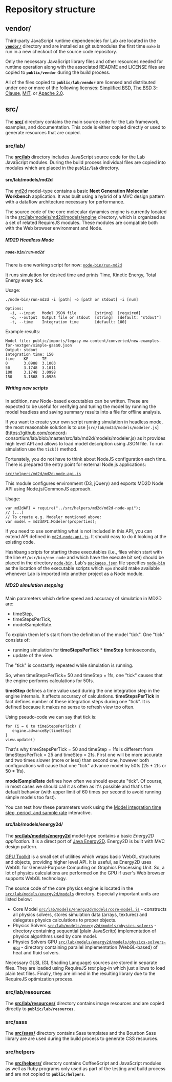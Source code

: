 # Repository structure

## vendor/

Third-party JavaScript runtime dependencies for Lab are located in the
**[`vendor/`](https://github.com/concord-consortium/lab/tree/master/vendor)**
directory and are installed as git submodules
the first time `make` is run in a new checkout of the source code repository.

Only the necessary JavaScript library files and other resources needed for runtime operation along
with the associated README and LICENSE files are copied to **`public/vendor`** during
the build process.

All of the files copied to **`public/lab/vendor`** are licensed and distributed under
one or more of the following licenses:
[Simplified BSD](http://www.opensource.org/licenses/BSD-2-Clause),
[The BSD 3-Clause](http://www.opensource.org/licenses/BSD-3-Clause),
[MIT](http://www.opensource.org/licenses/MIT), or
[Apache 2.0](http://www.opensource.org/licenses/Apache-2.0).

## src/

The **[src/](https://github.com/concord-consortium/lab/tree/master/src)** directory
contains the main source code for the Lab framework, examples, and documentation. This
code is either copied directly or used to generate resources  that are copied.

### src/lab/

The **[src/lab](https://github.com/concord-consortium/lab/tree/master/src/lab)**
directory includes JavaScript source code for the Lab JavaScript modules.
During the build process individual files are copied into modules which are placed in
the **`public/lab`** directory.

#### src/lab/models/md2d

The [md2d](https://github.com/concord-consortium/lab/tree/master/src/lab/models/md2d) model-type contains a basic
**Next Generation Molecular Workbench** application. It was built using a hybrid of a MVC design pattern
with a dataflow architecture necessary for performance.

The source code of the core molecular dynamics engine is currently located in the
[src/lab/models/md2d/models/engine](https://github.com/concord-consortium/lab/tree/master/src/lab/models/md2d/models/engine)
directory, which is organized as a set of related RequireJS modules. These modules are compatible
both with the Web browser environment and Node.

##### MD2D Headless Mode

##### [`node-bin/run-md2d`](https://github.com/concord-consortium/lab/blob/master/node-bin/run-md2d)

There is one working script for now:
[`node-bin/run-md2d`](https://github.com/concord-consortium/lab/blob/master/node-bin/run-md2d)

It runs simulation for desired time and prints Time, Kinetic Energy, Total Energy every tick.

Usage:

    ./node-bin/run-md2d -i [path] -o [path or stdout] -i [num]

    Options:
      -i, --input   Model JSON file        [string]  [required]
      -o, --output  Output file or stdout  [string]  [default: "stdout"]
      -t, --time    Integration time       [default: 100]

Example results:

    Model file: public/imports/legacy-mw-content/converted/new-examples-for-nextgen/simple-gas$0.json
    Output: stdout
    Integration time: 150
    time    KE      TE
    0       3.0988  3.1003
    50      3.1748  3.1011
    100     3.1748  3.0998
    150     3.1868  3.0986

##### Writing new scripts

In addition, new Node-based executables can be written. These are expected to be useful for verifying and tuning the model by running the model headless and saving summary results into a file for offline analysis.

If you want to create your own script running simulation in headless mode, the most reasonable solution is to use [`src/lab/md2d/models/modeler.js`](https://github.com/concord-
consortium/lab/blob/master/src/lab/md2d/models/modeler.js) as it provides high level API and
allows to load model description using JSON file. To run simulation use the `tick()` method.

Fortunately, you do not have to think about NodeJS configuration each time. There is prepared the entry point for external Node.js applications:

[`src/helpers/md2d/md2d-node-api.js`](https://github.com/concord-consortium/lab/blob/master/src/helpers/md2d/md2d-node-api.js)

This module configures environment (D3, jQuery) and exports MD2D Node API using Node.js/CommonJS approach.

Usage:

    var md2dAPI = require("../src/helpers/md2d/md2d-node-api");
    // (...)
    // To create e.g. Modeler mentioned above:
    var model = md2dAPI.Modeler(properties);

If you need to use something what is not included in this API, you can extend API defined in 
[`md2d-node-api.js`](https://github.com/concord-consortium/lab/blob/master/src/helpers/md2d/md2d-node-api.js). It should easy to do it looking at the existing code.

Hashbang scripts for starting these executables (i.e., files which start with the line
`#!/usr/bin/env node` and which have the execute bit set) should be placed in the directory
[`node-bin`](https://github.com/concord-consortium/lab/tree/master/node-bin). Lab's
[`packages.json`](https://github.com/concord-consortium/lab/blob/master/package.json) file
specifies [`node-bin`](https://github.com/concord-consortium/lab/tree/master/node-bin) as the
location of the executable scripts which `npm` should make available whenever Lab is imported into
another project as a Node module.

##### MD2D simulation stepping

Main parameters which define speed and accuracy of simulation in MD2D are:

- timeStep,
- timeStepsPerTick,
- modelSampleRate.

To explain them let's start from the definition of the model "tick". One "tick" consists of:

- running simulation for **timeStepsPerTick** * **timeStep** femtoseconds,
- update of the view.

The "tick" is constantly repeated while simulation is running.

So, when timeStepsPerTick= 50 and timeStep = 1fs, one "tick" causes that the engine performs calculations for 50fs.

**timeStep** defines a time value used during the one integration step in the engine internals. It affects accuracy of calculations.
**timeStepsPerTick** in fact defines number of these integration steps during one "tick". It is defined because it makes no sense to refresh view too often.

Using pseudo-code we can say that tick is:

    for (i = 0 to timeStepsPerTick) {
       engine.advanceBy(timeStep)
    }
    view.update()

That's why timeStepsPerTick = 50 and timeStep = 1fs is different from timeStepsPerTick = 25 and timeStep = 2fs.
First one will be more accurate and two times slower (more or less) than second one, however both configurations will cause that one "tick" advance model by 50fs (25 * 2fs or 50 * 1fs).

**modelSampleRate** defines how often we should execute "tick". Of course, in most cases we should call it as often as it's possible and that's the default behavior (with upper limit of 60 times per second to avoid running simple models too fast).

You can test how these parameters work using the
[Model integration time step, period, and sample rate](interactives.html#interactives/basic-examples/sample-rate-and-refresh-rate.json)
interactive.

#### src/lab/models/energy2d/

The **[src/lab/models/energy2d](https://github.com/concord-consortium/lab/tree/master/src/lab/models/energy2d)** model-type contains
a basic **Energy2D* application*. It is a direct port of [Java Energy2D](http://energy.concord.org/energy2d/).
Energy2D is built with MVC design pattern.

[GPU Toolkit](https://github.com/concord-consortium/lab/tree/master/src/lab/models/energy2d/gpu) is a small set of utilities which wraps basic WebGL structures and objects, providing
higher level API. It is useful, as Energy2D uses WebGL for General-Purpose Computing on
Graphics Processing Unit. So, a lot of physics calculations are performed on the GPU if user's Web
browser supports WebGL technology.

The source code of the core physics engine is located in the [`src/lab/models/energy2d/models`](https://github.com/concord-consortium/lab/tree/master/src/lab/models/energy2d/models) directory.
Especially important units are listed below:

- Core Model [`src/lab/models/energy2d/models/core-model.js`](https://github.com/concord-consortium/lab/blob/master/src/lab/models/energy2d/models/core-model.js) - constructs all physics solvers,
stores simulation data (arrays, textures) and delegates physics calculations to proper objects.
- Physics Solvers [`src/lab/models/energy2d/models/physics-solvers`](https://github.com/concord-consortium/lab/tree/master/src/lab/models/energy2d/models/physics-solvers) - directory containing sequential
(plain JavaScritp) implementation of physics algorithms used by core model.
- Physics Solvers GPU [`src/lab/models/energy2d/models/physics-solvers-gpu`](https://github.com/concord-consortium/lab/tree/master/src/lab/models/energy2d/models/physics-solvers-gpu) - directory containing parallel
implementation (WebGL-based) of heat and fluid solvers.

Necessary GLSL (GL Shading Language) sources are stored in separate files. They are loaded using
RequireJS *text* plug-in which just allows to load plain text files. Finally, they are inlined in
the resulting library due to the RequireJS optimization process.

### src/lab/resources

The **[src/lab/resources/](https://github.com/concord-consortium/lab/tree/master/src/lab/resources)** 
directory contains image resources and are copied directly to **`public/lab/resources`**.

### src/sass

The **[src/sass/](https://github.com/concord-consortium/lab/tree/master/src/sass)** directory
contains Sass templates and the Bourbon Sass library are are used during the build process to 
generate CSS resources.

### src/helpers

The **[src/helpers/](https://github.com/concord-consortium/lab/tree/master/src/helpers)** directory contains
CoffeeScript and JavaScript modules as well as Ruby programs only used as part of the testing and
build process and are not copied to **`public/helpers`**.
